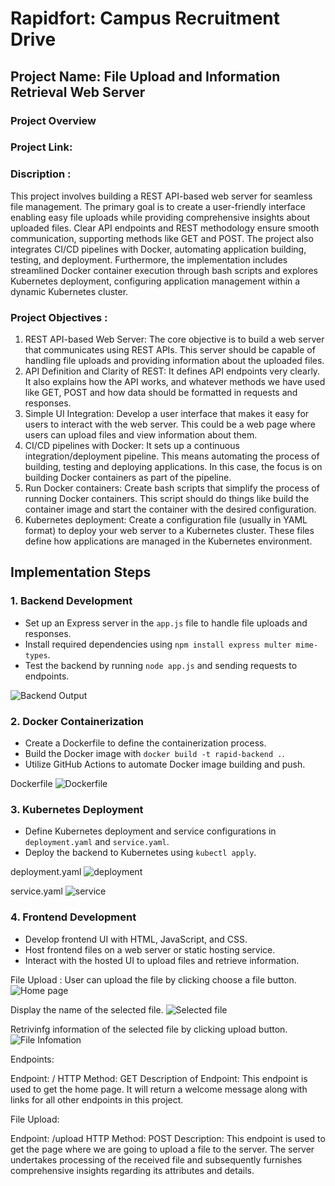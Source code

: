 # Rapidfort: Campus Recruitment Drive
## Project Name: File Upload and Information Retrieval Web Server

### Project Overview

### Project Link: 


### Discription : 
This project involves building a REST API-based web server for seamless file management. The primary goal is to create a user-friendly interface enabling easy file uploads while providing comprehensive insights about uploaded files. Clear API endpoints and REST methodology ensure smooth communication, supporting methods like GET and POST. The project also integrates CI/CD pipelines with Docker, automating application building, testing, and deployment. Furthermore, the implementation includes streamlined Docker container execution through bash scripts and explores Kubernetes deployment, configuring application management within a dynamic Kubernetes cluster.


### Project Objectives :
1.	REST API-based Web Server: The core objective is to build a web server that communicates using REST APIs. This server should be capable of handling file uploads and providing information about the uploaded files.
2.	API Definition and Clarity of REST: It defines API endpoints very clearly. It also explains how the API works, and whatever methods we have used like GET, POST and how data should be formatted in requests and responses.
3.	Simple UI Integration: Develop a user interface that makes it easy for users to interact with the web server. This could be a web page where users can upload files and view information about them.
4.	CI/CD pipelines with Docker: It sets up a continuous integration/deployment pipeline. This means automating the process of building, testing and deploying applications. In this case, the focus is on building Docker containers as part of the pipeline.
5.	Run Docker containers: Create bash scripts that simplify the process of running Docker containers. This script should do things like build the container image and start the container with the desired configuration.
6.	Kubernetes deployment: Create a configuration file (usually in YAML format) to deploy your web server to a Kubernetes cluster. These files define how applications are managed in the Kubernetes environment.


## Implementation Steps

### 1. Backend Development

- Set up an Express server in the `app.js` file to handle file uploads and responses.
- Install required dependencies using `npm install express multer mime-types`.
- Test the backend by running `node app.js` and sending requests to endpoints.

![Backend Output](image.png)


### 2. Docker Containerization

- Create a Dockerfile to define the containerization process.
- Build the Docker image with `docker build -t rapid-backend .`.
- Utilize GitHub Actions to automate Docker image building and push.

Dockerfile
![Dockerfile](image-1.png)


### 3. Kubernetes Deployment

- Define Kubernetes deployment and service configurations in `deployment.yaml` and `service.yaml`.
- Deploy the backend to Kubernetes using `kubectl apply`.

deployment.yaml
![deployment](image-2.png)

service.yaml
![service](image-3.png)

### 4. Frontend Development

- Develop frontend UI with HTML, JavaScript, and CSS.
- Host frontend files on a web server or static hosting service.
- Interact with the hosted UI to upload files and retrieve information.

File Upload : User can upload the file by clicking choose a file button.
![Home page](image-4.png)

Display the name of the selected file.
![Selected file](image-5.png)

Retrivinfg information of the selected file by clicking upload button.
![File Infomation](image-6.png)

















Endpoints: 

Endpoint: /
HTTP Method: GET
Description of Endpoint: This endpoint is used to get the home page. It will return a welcome message along with links for all other endpoints in this project.

File Upload:

Endpoint: /upload
HTTP Method: POST
Description: This endpoint is used to get the page where we are going to upload a file to the server. The server undertakes processing of the received file and subsequently furnishes comprehensive insights regarding its attributes and details.

